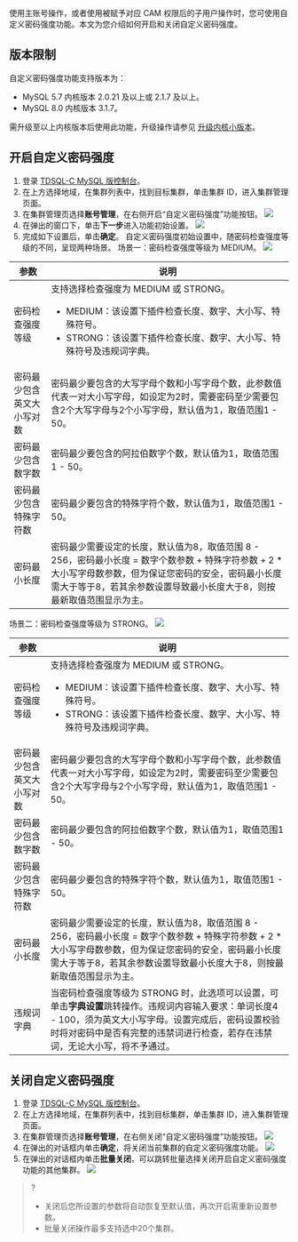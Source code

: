 使用主账号操作，或者使用被赋予对应 CAM 权限后的子用户操作时，您可使用自定义密码强度功能。本文为您介绍如何开启和关闭自定义密码强度。

## 版本限制
自定义密码强度功能支持版本为：
- MySQL 5.7 内核版本 2.0.21 及以上或 2.1.7 及以上。
- MySQL 8.0 内核版本 3.1.7。

需升级至以上内核版本后使用此功能，升级操作请参见 [升级内核小版本](https://cloud.tencent.com/document/product/1003/61541)。

## 开启自定义密码强度
1. 登录 [TDSQL-C MySQL 版控制台](https://console.cloud.tencent.com/cynosdb)。
2. 在上方选择地域，在集群列表中，找到目标集群，单击集群 ID，进入集群管理页面。
3. 在集群管理页选择**账号管理**，在右侧开启“自定义密码强度”功能按钮。
![](https://qcloudimg.tencent-cloud.cn/raw/2b88d70c9a4f877ac8970afd0c23e09c.png)
4. 在弹出的窗口下，单击**下一步**进入功能初始设置。
![](https://qcloudimg.tencent-cloud.cn/raw/658e74090115248b5c6038ad79448b56.png)
5. 完成如下设置后，单击**确定**。
自定义密码强度初始设置中，随密码检查强度等级的不同，呈现两种场景。
场景一：密码检查强度等级为 MEDIUM。
![](https://qcloudimg.tencent-cloud.cn/raw/5091e8e4255ea670503a10e602d214f2.png)
<table>
<thead><tr><th>参数</th><th>说明</th></tr></thead>
<tbody><tr>
<td>密码检查强度等级</td>
<td>支持选择检查强度为 MEDIUM 或 STRONG。<ul><li>MEDIUM：该设置下插件检查长度、数字、大小写、特殊符号。</li><li>STRONG：该设置下插件检查长度、数字、大小写、特殊符号及违规词字典。</li></ul></td></tr>
<tr>
<td>密码最少包含英文大小写对数</td>
<td>密码最少要包含的大写字母个数和小写字母个数，此参数值代表一对大小写字母，如设定为2时，需要密码至少需要包含2个大写字母与2个小写字母，默认值为1，取值范围1 - 50。</td></tr>
<tr>
<td>密码最少包含数字数</td>
<td>密码最少要包含的阿拉伯数字个数，默认值为1，取值范围1 - 50。</td></tr>
<tr>
<td>密码最少包含特殊字符数</td>
<td>密码最少要包含的特殊字符个数，默认值为1，取值范围1 - 50。</td></tr>
<tr>
<td>密码最小长度</td>
<td>密码最少需要设定的长度，默认值为8，取值范围 8 - 256，密码最小长度 = 数字个数参数 + 特殊字符参数 + 2 * 大小写字母数参数，但为保证您密码的安全，密码最小长度需大于等于8，若其余参数设置导致最小长度大于8，则按最新取值范围显示为主。</td></tr>
</tbody></table>
场景二：密码检查强度等级为 STRONG。
<img src="https://qcloudimg.tencent-cloud.cn/raw/01b7953eb9bd516a0edfecbca2392000.png">
<table>
<thead><tr><th>参数</th><th>说明</th></tr></thead>
<tbody><tr>
<td>密码检查强度等级</td>
<td>支持选择检查强度为 MEDIUM 或 STRONG。<ul><li>MEDIUM：该设置下插件检查长度、数字、大小写、特殊符号。</li><li>STRONG：该设置下插件检查长度、数字、大小写、特殊符号及违规词字典。</li></ul></td></tr>
<tr>
<td>密码最少包含英文大小写对数</td>
<td>密码最少要包含的大写字母个数和小写字母个数，此参数值代表一对大小写字母，如设定为2时，需要密码至少需要包含2个大写字母与2个小写字母，默认值为1，取值范围1 - 50。</td></tr>
<tr>
<td>密码最少包含数字数</td>
<td>密码最少要包含的阿拉伯数字个数，默认值为1，取值范围1 - 50。</td>
</tr>
<tr>
<td>密码最少包含特殊字符数</td>
<td>密码最少要包含的特殊字符个数，默认值为1，取值范围1 - 50。</td></tr>
<tr>
<td>密码最小长度</td>
<td>密码最少需要设定的长度，默认值为8，取值范围 8 - 256，密码最小长度 = 数字个数参数 + 特殊字符参数 + 2 * 大小写字母数参数，但为保证您密码的安全，密码最小长度需大于等于8，若其余参数设置导致最小长度大于8，则按最新取值范围显示为主。</td></tr>
<tr>
<td>违规词字典</td>
<td>当密码检查强度等级为 STRONG 时，此选项可以设置，可单击<strong>字典设置</strong>跳转操作。违规词内容输入要求：单词长度4 - 100，须为英文大小写字母。设置完成后，密码设置校验时将对密码中是否有完整的违禁词进行检查，若存在违禁词，无论大小写，将不予通过。</td></tr>
</tbody></table>

## 关闭自定义密码强度
1. 登录 [TDSQL-C MySQL 版控制台](https://console.cloud.tencent.com/cynosdb)。
2. 在上方选择地域，在集群列表中，找到目标集群，单击集群 ID，进入集群管理页面。
3. 在集群管理页选择**账号管理**，在右侧关闭“自定义密码强度”功能按钮。
![](https://qcloudimg.tencent-cloud.cn/raw/bb353e3af52f5dad62987e3f45b27d6a.png)
4. 在弹出的对话框内单击**确定**，将关闭当前集群的自定义密码强度功能。
![](https://qcloudimg.tencent-cloud.cn/raw/0835634bcff0a07716c76feb18498499.png)
5. 在弹出的对话框内单击**批量关闭**，可以跳转批量选择关闭开启自定义密码强度功能的其他集群。
![](https://qcloudimg.tencent-cloud.cn/raw/7b6de8388d7dbfb6465d478e7baebd09.png)
>?
>- 关闭后您所设置的参数将自动恢复至默认值，再次开启需重新设置参数。
>- 批量关闭操作最多支持选中20个集群。


